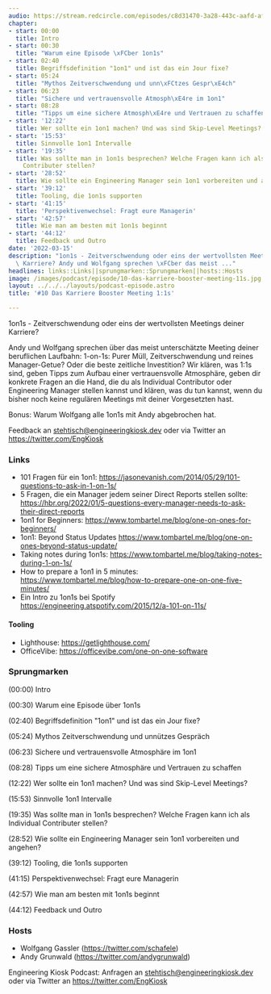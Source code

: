 ```yaml
---
audio: https://stream.redcircle.com/episodes/c8d31470-3a28-443c-aafd-af96625f4146/stream.mp3
chapter:
- start: 00:00
  title: Intro
- start: 00:30
  title: "Warum eine Episode \xFCber 1on1s"
- start: 02:40
  title: Begriffsdefinition "1on1" und ist das ein Jour fixe?
- start: 05:24
  title: "Mythos Zeitverschwendung und unn\xFCtzes Gespr\xE4ch"
- start: 06:23
  title: "Sichere und vertrauensvolle Atmosph\xE4re im 1on1"
- start: 08:28
  title: "Tipps um eine sichere Atmosph\xE4re und Vertrauen zu schaffen"
- start: '12:22'
  title: Wer sollte ein 1on1 machen? Und was sind Skip-Level Meetings?
- start: '15:53'
  title: Sinnvolle 1on1 Intervalle
- start: '19:35'
  title: Was sollte man in 1on1s besprechen? Welche Fragen kann ich als Individual
    Contributer stellen?
- start: '28:52'
  title: Wie sollte ein Engineering Manager sein 1on1 vorbereiten und angehen?
- start: '39:12'
  title: Tooling, die 1on1s supporten
- start: '41:15'
  title: 'Perspektivenwechsel: Fragt eure Managerin'
- start: '42:57'
  title: Wie man am besten mit 1on1s beginnt
- start: '44:12'
  title: Feedback und Outro
date: '2022-03-15'
description: "1on1s - Zeitverschwendung oder eins der wertvollsten Meetings deiner\
  \ Karriere? Andy und Wolfgang sprechen \xFCber das meist ..."
headlines: links::Links||sprungmarken::Sprungmarken||hosts::Hosts
image: /images/podcast/episode/10-das-karriere-booster-meeting-11s.jpg
layout: ../../../layouts/podcast-episode.astro
title: '#10 Das Karriere Booster Meeting 1:1s'

---
```


<p class="mb-6 text-base md:text-lg text-coolGray-500">1on1s - Zeitverschwendung oder eins der wertvollsten Meetings deiner Karriere?</p><p class="mb-6 text-base md:text-lg text-coolGray-500">Andy und Wolfgang sprechen über das meist unterschätzte Meeting deiner beruflichen Laufbahn: 1-on-1s: Purer Müll, Zeitverschwendung und reines Manager-Getue? Oder die beste zeitliche Investition? Wir klären, was 1:1s sind, geben Tipps zum Aufbau einer vertrauensvolle Atmosphäre, geben dir konkrete Fragen an die Hand, die du als Individual Contributor oder Engineering Manager stellen kannst und klären, was du tun kannst, wenn du bisher noch keine regulären Meetings mit deiner Vorgesetzten hast.</p><p class="mb-6 text-base md:text-lg text-coolGray-500">Bonus: Warum Wolfgang alle 1on1s mit Andy abgebrochen hat.</p><p class="mb-6 text-base md:text-lg text-coolGray-500">Feedback an <a class="underline hover:no-underline" style="text-decoration-line: underline;"href="mailto:stehtisch@engineeringkiosk.dev" rel="nofollow">stehtisch@engineeringkiosk.dev</a> oder via Twitter an <a class="underline hover:no-underline" style="text-decoration-line: underline;"href="https://twitter.com/EngKiosk" rel="nofollow">https://twitter.com/EngKiosk</a></p><h3 class="mb-4 text-2xl md:text-3xl font-semibold text-coolGray-800" id=links>Links</h3><ul class="list-disc px-5 mb-6 md:px-5 text-base md:text-lg text-coolGray-500" style="list-style-type: disc;"><li>101 Fragen für ein 1on1: <a class="underline hover:no-underline" style="text-decoration-line: underline;"href="https://jasonevanish.com/2014/05/29/101-questions-to-ask-in-1-on-1s/" rel="nofollow">https://jasonevanish.com/2014/05/29/101-questions-to-ask-in-1-on-1s/</a></li><li>5 Fragen, die ein Manager jedem seiner Direct Reports stellen sollte: <a class="underline hover:no-underline" style="text-decoration-line: underline;"href="https://hbr.org/2022/01/5-questions-every-manager-needs-to-ask-their-direct-reports" rel="nofollow">https://hbr.org/2022/01/5-questions-every-manager-needs-to-ask-their-direct-reports</a></li><li>1on1 for Beginners: <a class="underline hover:no-underline" style="text-decoration-line: underline;"href="https://www.tombartel.me/blog/one-on-ones-for-beginners/" rel="nofollow">https://www.tombartel.me/blog/one-on-ones-for-beginners/</a></li><li>1on1: Beyond Status Updates <a class="underline hover:no-underline" style="text-decoration-line: underline;"href="https://www.tombartel.me/blog/one-on-ones-beyond-status-update/" rel="nofollow">https://www.tombartel.me/blog/one-on-ones-beyond-status-update/</a></li><li>Taking notes during 1on1s: <a class="underline hover:no-underline" style="text-decoration-line: underline;"href="https://www.tombartel.me/blog/taking-notes-during-1-on-1s/" rel="nofollow">https://www.tombartel.me/blog/taking-notes-during-1-on-1s/</a></li><li>How to prepare a 1on1 in 5 minutes: <a class="underline hover:no-underline" style="text-decoration-line: underline;"href="https://www.tombartel.me/blog/how-to-prepare-one-on-one-five-minutes/" rel="nofollow">https://www.tombartel.me/blog/how-to-prepare-one-on-one-five-minutes/</a></li><li>Ein Intro zu 1on1s bei Spotify <a class="underline hover:no-underline" style="text-decoration-line: underline;"href="https://engineering.atspotify.com/2015/12/a-101-on-11s/" rel="nofollow">https://engineering.atspotify.com/2015/12/a-101-on-11s/</a> </li></ul><h4>Tooling</h4><ul class="list-disc px-5 mb-6 md:px-5 text-base md:text-lg text-coolGray-500" style="list-style-type: disc;"><li>Lighthouse: <a class="underline hover:no-underline" style="text-decoration-line: underline;"href="https://getlighthouse.com/" rel="nofollow">https://getlighthouse.com/</a></li><li>OfficeVibe: <a class="underline hover:no-underline" style="text-decoration-line: underline;"href="https://officevibe.com/one-on-one-software" rel="nofollow">https://officevibe.com/one-on-one-software</a></li></ul><h3 class="mb-4 text-2xl md:text-3xl font-semibold text-coolGray-800" id=sprungmarken>Sprungmarken</h3><p class="mb-6 text-base md:text-lg text-coolGray-500">(00:00) Intro</p><p class="mb-6 text-base md:text-lg text-coolGray-500">(00:30) Warum eine Episode über 1on1s</p><p class="mb-6 text-base md:text-lg text-coolGray-500">(02:40) Begriffsdefinition &#34;1on1&#34; und ist das ein Jour fixe?</p><p class="mb-6 text-base md:text-lg text-coolGray-500">(05:24) Mythos Zeitverschwendung und unnützes Gespräch</p><p class="mb-6 text-base md:text-lg text-coolGray-500">(06:23) Sichere und vertrauensvolle Atmosphäre im 1on1</p><p class="mb-6 text-base md:text-lg text-coolGray-500">(08:28) Tipps um eine sichere Atmosphäre und Vertrauen zu schaffen</p><p class="mb-6 text-base md:text-lg text-coolGray-500">(12:22) Wer sollte ein 1on1 machen? Und was sind Skip-Level Meetings?</p><p class="mb-6 text-base md:text-lg text-coolGray-500">(15:53) Sinnvolle 1on1 Intervalle</p><p class="mb-6 text-base md:text-lg text-coolGray-500">(19:35) Was sollte man in 1on1s besprechen? Welche Fragen kann ich als Individual Contributer stellen?</p><p class="mb-6 text-base md:text-lg text-coolGray-500">(28:52) Wie sollte ein Engineering Manager sein 1on1 vorbereiten und angehen?</p><p class="mb-6 text-base md:text-lg text-coolGray-500">(39:12) Tooling, die 1on1s supporten</p><p class="mb-6 text-base md:text-lg text-coolGray-500">(41:15) Perspektivenwechsel: Fragt eure Managerin</p><p class="mb-6 text-base md:text-lg text-coolGray-500">(42:57) Wie man am besten mit 1on1s beginnt</p><p class="mb-6 text-base md:text-lg text-coolGray-500">(44:12) Feedback und Outro</p><h3 class="mb-4 text-2xl md:text-3xl font-semibold text-coolGray-800" id=hosts>Hosts</h3><ul class="list-disc px-5 mb-6 md:px-5 text-base md:text-lg text-coolGray-500" style="list-style-type: disc;"><li>Wolfgang Gassler (<a class="underline hover:no-underline" style="text-decoration-line: underline;"href="https://twitter.com/schafele" rel="nofollow">https://twitter.com/schafele</a>)</li><li>Andy Grunwald (<a class="underline hover:no-underline" style="text-decoration-line: underline;"href="https://twitter.com/andygrunwald" rel="nofollow">https://twitter.com/andygrunwald</a>)</li></ul><p class="mb-6 text-base md:text-lg text-coolGray-500">Engineering Kiosk Podcast: Anfragen an <a class="underline hover:no-underline" style="text-decoration-line: underline;"href="http://stehtisch@engineeringkiosk.dev" rel="nofollow">stehtisch@engineeringkiosk.dev</a> oder via Twitter an <a class="underline hover:no-underline" style="text-decoration-line: underline;"href="https://twitter.com/EngKiosk" rel="nofollow">https://twitter.com/EngKiosk</a></p>